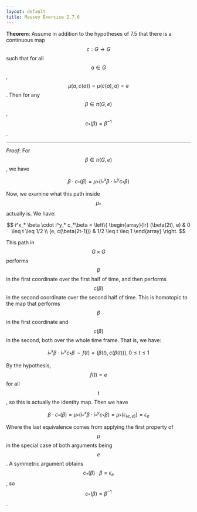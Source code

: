```yaml
---
layout: default
title: Massey Exercise 2.7.6
---
```



**Theorem**:
Assume in addition to the hypotheses of 7.5 that there is a continuous map $$c: G \rightarrow G$$ such that for all $$a \in G$$, $$\mu(a, c(a)) = \mu(c(a), a) = e$$.
Then for any $$\beta \in \pi(G,e)$$, $$c_*(\beta) = \beta^{-1}$$.

----

*Proof*:
For $$\beta \in \pi(G,e)$$, we have

$$
\beta \cdot c_*(\beta) = \mu_*(i^x_* \beta \cdot i^y_* c_*\beta)
$$

Now, we examine what this path inside $$\mu_*$$ actually is.
We have:

$$
i^x_* \beta \cdot i^y_* c_*\beta = \left\{
\begin{array}{lr}
(\beta(2t), e) & 0 \leq t \leq 1/2 \\
(e, c(\beta(2t-1))) & 1/2 \leq t \leq 1
\end{array} \right.
$$

This path in $$G \times G$$ performs $$\beta$$ in the first coordinate over the first half of time, and then performs $$c(\beta)$$ in the second coordinate over the second half of time.
This is homotopic to the map that performs $$\beta$$ in the first coordinate and $$c(\beta)$$ in the second, both over the whole time frame.
That is, we have:

$$
i^x_* \beta \cdot i^y_* c_*\beta \sim f(t) = (\beta(t), c(\beta(t))), 0 \leq t \leq 1
$$

By the hypothesis, $$f(t) = e$$ for all $$t$$, so this is actually the identity map.
Then we have

$$
\beta \cdot c_*(\beta) = \mu_*(i^x_* \beta \cdot i^y_* c_*\beta) = \mu_*(\epsilon_{(e,e)}) = \epsilon_e
$$

Where the last equivalence comes from applying the first property of $$\mu$$ in the special case of both arguments being $$e$$.
A symmetric argument obtains $$c_*(\beta) \cdot \beta = \epsilon_e$$, so $$c_*(\beta) = \beta^{-1}$$.
